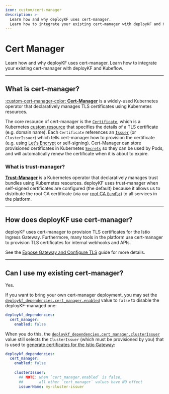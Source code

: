 ```yaml
---
icon: custom/cert-manager
description: >-
  Learn how and why deployKF uses cert-manager.
  Learn how to integrate your existing cert-manager with deployKF and Kubeflow.
---
```


# Cert Manager

Learn how and why deployKF uses cert-manager.
Learn how to integrate your existing cert-manager with deployKF and Kubeflow.

---

## __What is cert-manager?__

[:custom-cert-manager-color: __Cert-Manager__](https://cert-manager.io/docs/) is a widely-used Kubernetes operator that declaratively manages TLS certificates using Kubernetes resources.

The core resource of cert-manager is the [`Certificate`](https://cert-manager.io/docs/concepts/certificate/), which is a Kubernetes [custom resource](https://kubernetes.io/docs/concepts/extend-kubernetes/api-extension/custom-resources/) that specifies the details of a TLS certificate (e.g. domain name).
Each `Certificate` references an [`Issuer`](https://cert-manager.io/docs/concepts/issuer/) (or `ClusterIssuer`) which tells cert-manager how to provision the certificate (e.g. using [Let's Encrypt](https://letsencrypt.org/) or self-signing).
Cert-Manager can store provisioned certificates in Kubernetes [`Secrets`](https://kubernetes.io/docs/concepts/configuration/secret/) so they can be used by Pods, and will automatically renew the certificate when it is about to expire.

### __What is trust-manager?__

[__Trust-Manager__](https://cert-manager.io/docs/trust/trust-manager/) is a Kubernetes operator that declaratively manages trust bundles using Kubernetes resources.
deployKF uses trust-manager when self-signed certificates are configured (the default) because it allows us to distribute the root CA certificate (via our [root CA `Bundle`](https://github.com/deployKF/deployKF/blob/v0.1.3/generator/templates/manifests/deploykf-dependencies/cert-manager/templates/selfsigned-ca-issuer/Bundle.yaml)) to all services in the platform.

---

## __How does deployKF use cert-manager?__

deployKF uses cert-manager to provision TLS certificates for the Istio Ingress Gateway.
Furthermore, many tools in the platform use cert-manager to provision TLS certificates for internal webhooks and APIs.

See the [Expose Gateway and Configure TLS](../platform/deploykf-gateway.md#configure-tls-certificates) guide for more details.

---

## __Can I use my existing cert-manager?__

Yes.

If you want to bring your own cert-manager deployment, you may set the [`deploykf_dependencies.cert_manager.enabled`](https://github.com/deployKF/deployKF/blob/v0.1.3/generator/default_values.yaml#L75) value to `false` to disable the deployKF-managed one:

```yaml
deploykf_dependencies:
  cert_manager:
    enabled: false
```
        
When you do this, the [`deploykf_dependencies.cert_manager.clusterIssuer`](https://github.com/deployKF/deployKF/blob/v0.1.3/generator/default_values.yaml#L172) value still selects the `ClusterIssuer` (which must be provisioned by you) that is used to [generate certificates for the Istio Gateway](../platform/deploykf-gateway.md#configure-tls-certificates):

```yaml
deploykf_dependencies:
  cert_manager:
    enabled: false
    
    clusterIssuer:
      ## NOTE: when `cert_manager.enabled` is false, 
      ##       all other `cert_manager` values have NO effect
      issuerName: my-cluster-issuer
```
